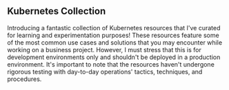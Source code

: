 ## Kubernetes Collection

Introducing a fantastic collection of Kubernetes resources that I've curated for learning and experimentation purposes! These resources feature some of the most common use cases and solutions that you may encounter while working on a business project. However, I must stress that this is for development environments only and shouldn't be deployed in a production environment. It's important to note that the resources haven't undergone rigorous testing with day-to-day operations' tactics, techniques, and procedures.